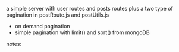 a simple server with user routes and posts routes
plus a two type of pagination in postRoute.js and postUtils.js
- on demand pagination
- simple pagination with limit() and sort() from mongoDB

notes:
